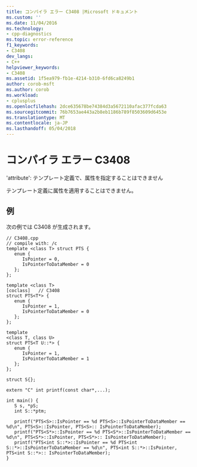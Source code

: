 ```yaml
---
title: コンパイラ エラー C3408 |Microsoft ドキュメント
ms.custom: ''
ms.date: 11/04/2016
ms.technology:
- cpp-diagnostics
ms.topic: error-reference
f1_keywords:
- C3408
dev_langs:
- C++
helpviewer_keywords:
- C3408
ms.assetid: 1f5ea979-fb1e-4214-b310-6fd6ca8249b1
author: corob-msft
ms.author: corob
ms.workload:
- cplusplus
ms.openlocfilehash: 2dce635678be74384d3a5672110afac377fcda63
ms.sourcegitcommit: 76b7653ae443a2b8eb1186b789f8503609d6453e
ms.translationtype: MT
ms.contentlocale: ja-JP
ms.lasthandoff: 05/04/2018
---
```

# <a name="compiler-error-c3408"></a>コンパイラ エラー C3408
'attribute': テンプレート定義で、属性を指定することはできません  
  
 テンプレート定義に属性を適用することはできません。  
  
## <a name="example"></a>例  
 次の例では C3408 が生成されます。  
  
```  
// C3408.cpp  
// compile with: /c  
template <class T> struct PTS {  
   enum {  
      IsPointer = 0,  
      IsPointerToDataMember = 0  
   };  
};  
  
template <class T>   
[coclass]   // C3408  
struct PTS<T*> {  
   enum {  
      IsPointer = 1,  
      IsPointerToDataMember = 0  
   };  
};  
  
template   
<class T, class U>   
struct PTS<T U::*> {  
   enum {  
      IsPointer = 1,  
      IsPointerToDataMember = 1  
   };  
};  
  
struct S{};  
  
extern "C" int printf(const char*,...);  
  
int main() {  
   S s, *pS;  
   int S::*ptm;  
  
   printf("PTS<S>::IsPointer == %d PTS<S>::IsPointerToDataMember == %d\n", PTS<S>::IsPointer, PTS<S>:: IsPointerToDataMember);  
   printf("PTS<S*>::IsPointer == %d PTS<S*>::IsPointerToDataMember == %d\n", PTS<S*>::IsPointer, PTS<S*>:: IsPointerToDataMember);  
   printf("PTS<int S::*>::IsPointer == %d PTS<int S::*>::IsPointerToDataMember == %d\n", PTS<int S::*>::IsPointer, PTS<int S::*>:: IsPointerToDataMember);  
}  
```